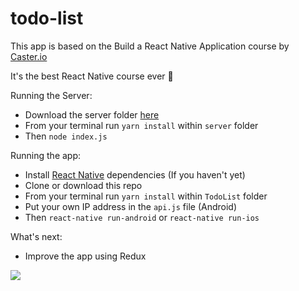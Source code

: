 # todo-list

This app is based on the Build a React Native Application course by [Caster.io](https://caster.io/courses/build-a-react-native-application)

It's the best React Native course ever :raised_hands:

Running the Server:
* Download the server folder [here](https://github.com/nanohop/react-native-todo/tree/master/server)
* From your terminal run `yarn install` within `server` folder
* Then `node index.js`

Running the app:
* Install [React Native](https://facebook.github.io/react-native/docs/getting-started.html) dependencies (If you haven't yet)
* Clone or download this repo
* From your terminal run `yarn install` within `TodoList` folder
* Put your own IP address in the `api.js` file (Android)
* Then `react-native run-android` or `react-native run-ios`

What's next:
* Improve the app using Redux

![](/art/todo-list.png)
